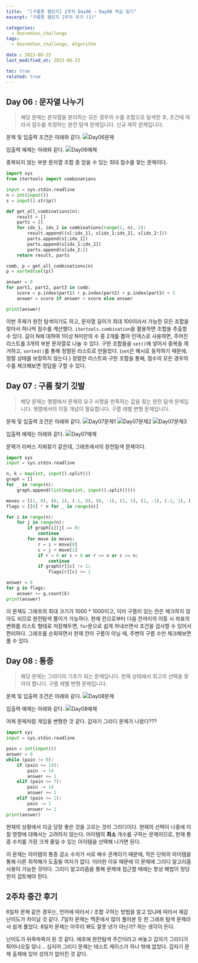 ```yaml
---
title:  "[구름톤 챌린지] 2주차 Day06 ~ Day08 학습 일기"
excerpt: "구름톤 챌린지 2주차 후기 (1)"

categories:
  - 9oormthon_challenge
tags:
  - 9oormthon_challenge, Algorithm

date : 2023-08-23
last_modified_at: 2023-08-23

toc: true
related: true
---
```


## Day 06 : 문자열 나누기

>해당 문제는 문자열을 분리하는 모든 경우의 수를 조합으로 탐색한 후, 조건에 따라서 점수를 측정하는 완전 탐색 문제입니다. 신규 제작 문제입니다.

문제 및 입출력 조건은 아래와 같다.
![Day06문제](https://github.com/Tolerblanc/Tolerblanc.github.io/assets/52883827/5f860b94-a204-43b1-b521-99e0d8b853a0)

입출력 예제는 아래와 같다.
![Day06예제](https://github.com/Tolerblanc/Tolerblanc.github.io/assets/52883827/dcfec848-1c02-4b3c-82d1-f83a9a797b6a)

중복되지 않는 부분 문자열 조합 중 얻을 수 있는 최대 점수를 찾는 문제이다.

```python
import sys
from itertools import combinations

input = sys.stdin.readline
n = int(input())
s = input().strip()

def get_all_combinations(n):
    result = []
    parts = []
    for idx_1, idx_2 in combinations(range(1, n), 2):
        result.append((s[:idx_1], s[idx_1:idx_2], s[idx_2:]))
        parts.append(s[:idx_1])
        parts.append(s[idx_1:idx_2])
        parts.append(s[idx_2:])
    return result, parts

comb, p = get_all_combinations(n)
p = sorted(set(p))

answer = 0
for part1, part2, part3 in comb:
    score = p.index(part1) + p.index(part2) + p.index(part3) + 3
    answer = score if answer < score else answer

print(answer)
```

이번 주제가 완전 탐색이기도 하고, 문자열 길이가 최대 100이라서 가능한 모든 조합을 찾아서 하나씩 점수를 계산했다.
`itertools.combination`을 활용하면 조합을 추출할 수 있다. 길이 N에 대하여 1이상 N미만의 수 중 2개를 뽑아 인덱스로 사용하면, 주어진 리스트를 3개의 부분 문자열로 나눌 수 있다. 구한 조합들을 `set()`에 넣어서 중복을 제거하고, `sorted()`를 통해 정렬된 리스트로 만들었다. (`set`은 해시로 동작하기 때문에, 정렬 상태를 보장하지 않는다.) 정렬한 리스트와 구한 조합을 통해, 점수의 모든 경우의 수를 체크해보면 정답을 구할 수 있다.

## Day 07 : 구름 찾기 깃발

>해당 문제는 행렬에서 문제의 요구 사항을 만족하는 값을 찾는 완전 탐색 문제입니다. 행렬에서의 이동 개념이 필요합니다. 구름 레벨 변형 문제입니다.

문제 및 입출력 조건은 아래와 같다.
![Day07문제1](https://github.com/Tolerblanc/Tolerblanc.github.io/assets/52883827/802d11bb-3075-4477-a120-a1882df82554)
![Day07문제2](https://github.com/Tolerblanc/Tolerblanc.github.io/assets/52883827/f8076ae8-c16b-4578-9514-92fe07638138)
![Day07문제3](https://github.com/Tolerblanc/Tolerblanc.github.io/assets/52883827/13f6abfe-2870-4690-8eaa-0ef9ddb7fa63)

입출력 예제는 아래와 같다.
![Day07예제](https://github.com/Tolerblanc/Tolerblanc.github.io/assets/52883827/41e99436-9046-4fb4-9594-497ee23838ed)

문제가 리버스 지뢰찾기 같은데, 그래프에서의 완전탐색 문제이다.

```python
import sys
input = sys.stdin.readline

n, k = map(int, input().split())
graph = []
for _ in range(n):
    graph.append(list(map(int, input().split())))

moves = [(1, 0), (0, 1), (-1, 0), (0, -1), (1, 1), (1, -1), (-1, 1), (-1, -1)]
flags = [[0] * n for _ in range(n)]

for i in range(n):
    for j in range(n):
        if graph[i][j] == 0:
            continue
        for move in moves:
            r = i + move[0]
            c = j + move[1]
            if r < 0 or c < 0 or r >= n or c >= n:
                continue
            if graph[r][c] != 1:
                flags[r][c] += 1

answer = 0
for g in flags:
    answer += g.count(k)
print(answer)
```

이 문제도 그래프의 최대 크기가 1000 * 1000이고, 이미 구름이 있는 칸은 체크하지 않아도 되므로 완전탐색 풀이가 가능하다.
현재 칸으로부터 다음 칸까지의 이동 시 좌표의 변화를 리스트 형태로 저장해두면, `for`문으로 쉽게 꺼내쓰면서 조건을 검사할 수 있어서 편리하다. 그래프를 순회하면서 현재 칸이 구름이 아닐 때, 주변의 구름 수만 체크해보면 풀 수 있다.

## Day 08 : 통증

>해당 문제는 그리디의 기초가 되는 문제입니다. 현재 상태에서 최고의 선택을 찾아야 합니다. 구름 레벨 변형 문제입니다.

문제 및 입출력 조건은 아래와 같다.
![Day08문제](https://github.com/Tolerblanc/Tolerblanc.github.io/assets/52883827/35a21723-b320-457d-9524-4dca1e0411fb)

입출력 예제는 아래와 같다.
![Day08예제](https://github.com/Tolerblanc/Tolerblanc.github.io/assets/52883827/e81d66cb-8c07-469c-971f-bc8db743a0cb)

어제 문제처럼 게임을 변형한 것 같다. 갑자기 그리디 문제가 나왔다???

```python
import sys
input = sys.stdin.readline

pain = int(input())
answer = 0
while (pain != 0):
    if (pain >= 14):
        pain -= 14
        answer += 1
    elif (pain >= 7):
        pain -= 14
        answer += 1
    elif (pain >= 1):
        pain -= 1
        answer += 1
print(answer)
```

현재의 상황에서 지금 당장 좋은 것을 고르는 것이 그리디이다. 현재의 선택이 나중에 미칠 영향에 대해서는 고려하지 않는다. 아이템의 **최소** 개수를 구하는 문제이므로, 현재 통증 수치를 가장 크게 줄일 수 있는 아이템을 선택해 나가면 된다.

이 문제는 아이템의 통증 감소 수치가 서로 배수 관계이기 때문에, 작은 단위의 아이템을 통해 다른 최적해가 도출될 여지가 없다. 이러한 이유 때문에 이 문제에 그리디 알고리즘 사용이 가능한 것이다. 그리디 알고리즘을 통해 문제에 접근할 때에는 항상 해법이 정당한지 검토해야 한다.

## 2주차 중간 후기

6일차 문제 같은 경우는, 언어에 따라서 / 조합 구하는 방법을 알고 있냐에 따라서 체감 난이도가 차이날 것 같다. 7일차 문제는 백준에서 많이 풀어본 듯 한 그래프 탐색 문제라서 쉽게 풀었다. 8일차 문제는 아무리 봐도 잘못 낸가 아닌가? 하는 생각이 든다.

난이도가 뒤죽박죽이 된 것 같다. 애초에 완전탐색 주간이라고 써놓고 갑자기 그리디가 튀어나오질 않나... 심지어 그리디 문제는 테스트 케이스가 하나 밖에 없었다. 갑자기 문제 출제에 있어 성의가 없어진 것 같다.
